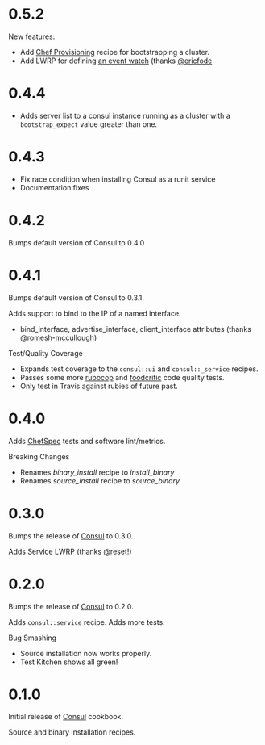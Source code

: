 # 0.5.2
New features:
- Add [Chef Provisioning][7] recipe for bootstrapping a cluster.
- Add LWRP for defining [an event watch][8] (thanks [@ericfode][9]

# 0.4.4
* Adds server list to a consul instance running as a cluster with a `bootstrap_expect` value greater than one.

# 0.4.3
* Fix race condition when installing Consul as a runit service
* Documentation fixes

# 0.4.2
Bumps default version of Consul to 0.4.0

# 0.4.1
Bumps default version of Consul to 0.3.1.

Adds support to bind to the IP of a named interface.
- bind_interface, advertise_interface, client_interface attributes
  (thanks [@romesh-mccullough][5])

Test/Quality Coverage
- Expands test coverage to the `consul::ui` and `consul::_service` recipes.
- Passes some more [rubocop][6] and [foodcritic][4] code quality tests.
- Only test in Travis against rubies of future past.

# 0.4.0
Adds [ChefSpec][3] tests and software lint/metrics.

Breaking Changes
- Renames *binary_install* recipe to *install_binary*
- Renames *source_install* recipe to *source_binary*

# 0.3.0
Bumps the release of [Consul][1] to 0.3.0.

Adds Service LWRP (thanks [@reset][2]!)

# 0.2.0
Bumps the release of [Consul][1] to 0.2.0.

Adds `consul::service` recipe.
Adds more tests.

Bug Smashing
- Source installation now works properly.
- Test Kitchen shows all green!

# 0.1.0
Initial release of [Consul][1] cookbook.

Source and binary installation recipes.

[1]: http://consul.io
[2]: https://github.com/reset
[3]: https://github.com/sethvargo/chefspec
[4]: http://acrmp.github.io/foodcritic/
[5]: https://github.com/romesh-mccullough
[6]: https://github.com/bbatsov/rubocop
[7]: https://github.com/opscode/chef-provisioning
[8]: http://www.consul.io/docs/commands/watch.html
[9]: https://github.com/ericfode
